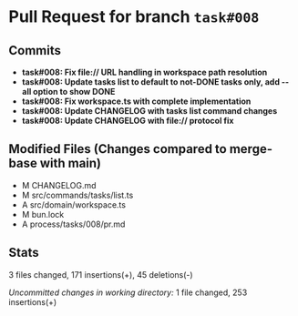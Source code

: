 # Pull Request for branch `task#008`

## Commits
- **task#008: Fix file:// URL handling in workspace path resolution**
- **task#008: Update tasks list to default to not-DONE tasks only, add --all option to show DONE**
- **task#008: Fix workspace.ts with complete implementation**
- **task#008: Update CHANGELOG with tasks list command changes**
- **task#008: Update CHANGELOG with file:// protocol fix**

## Modified Files (Changes compared to merge-base with main)
- M	CHANGELOG.md
- M	src/commands/tasks/list.ts
- A	src/domain/workspace.ts
- M	bun.lock
- A	process/tasks/008/pr.md

## Stats
3 files changed, 171 insertions(+), 45 deletions(-)

_Uncommitted changes in working directory:_
1 file changed, 253 insertions(+)

